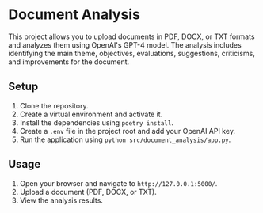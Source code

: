 # Document Analysis

This project allows you to upload documents in PDF, DOCX, or TXT formats and analyzes them using OpenAI's GPT-4 model. The analysis includes identifying the main theme, objectives, evaluations, suggestions, criticisms, and improvements for the document.

## Setup

1. Clone the repository.
2. Create a virtual environment and activate it.
3. Install the dependencies using `poetry install`.
4. Create a `.env` file in the project root and add your OpenAI API key.
5. Run the application using `python src/document_analysis/app.py`.

## Usage

1. Open your browser and navigate to `http://127.0.0.1:5000/`.
2. Upload a document (PDF, DOCX, or TXT).
3. View the analysis results.
